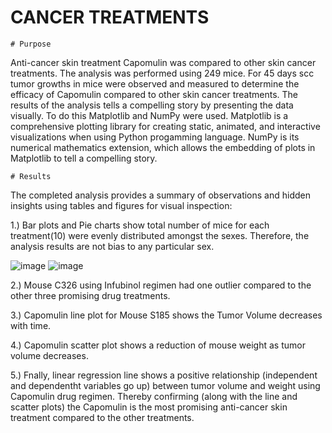 # CANCER TREATMENTS
    # Purpose 
  
Anti-cancer skin treatment Capomulin was compared to other skin cancer treatments. The analysis was performed using 249 mice. For 45 days scc tumor growths in mice were observed and measured to determine the efficacy of Capomulin compared to other skin cancer treatments. The results of the analysis tells a compelling story by presenting the data visually. To do this Matplotlib and NumPy were used. Matplotlib is a comprehensive plotting library for creating static, animated, and interactive visualizations when using Python progamming language. NumPy is its numerical mathematics extension, which allows the embedding of plots in Matplotlib to tell a compelling story.

    # Results

The completed analysis provides a summary of observations and hidden insights using tables and figures for visual inspection: 
                   
1.) Bar plots and Pie charts show total number of mice for each treatment(10) were evenly distributed amongst the sexes. Therefore, the analysis results are not bias to any
    particular sex.
    
   ![image](https://user-images.githubusercontent.com/67766966/120944558-c5f19680-c6fa-11eb-9bea-85308ecc1b05.png)
   ![image](https://user-images.githubusercontent.com/67766966/120944623-1668f400-c6fb-11eb-8de4-83399fbcd68e.png)

2.) Mouse C326 using Infubinol regimen had one outlier compared to the other three promising drug treatments.

3.) Capomulin line plot for Mouse S185 shows the Tumor Volume decreases with time.

4.) Capomulin scatter plot shows a reduction of mouse weight as tumor volume decreases.

5.) Fnally, linear regression line shows a positive relationship (independent and dependentht variables go up) between tumor volume and weight using Capomulin drug regimen.
    Thereby confirming (along with the line and scatter plots) the Capomulin is the most promising anti-cancer skin treatment compared to the other treatments. 
